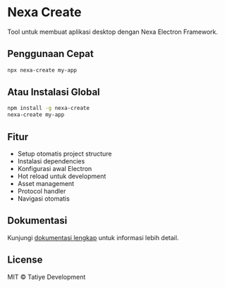 # Nexa Create

Tool untuk membuat aplikasi desktop dengan Nexa Electron Framework.

## Penggunaan Cepat

```bash
npx nexa-create my-app
```

## Atau Instalasi Global

```bash
npm install -g nexa-create
nexa-create my-app
```

## Fitur

- Setup otomatis project structure
- Instalasi dependencies
- Konfigurasi awal Electron
- Hot reload untuk development
- Asset management
- Protocol handler
- Navigasi otomatis

## Dokumentasi

Kunjungi [dokumentasi lengkap](https://tatiye.net/doc) untuk informasi lebih detail.

## License

MIT © Tatiye Development
